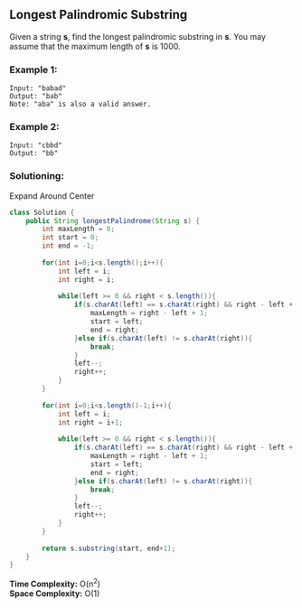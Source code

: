 ## Longest Palindromic Substring

Given a string **s**, find the longest palindromic substring in **s**. You may assume that the maximum length of **s** is 1000.


### Example 1:
```
Input: "babad"
Output: "bab"
Note: "aba" is also a valid answer.
```

### Example 2:
```
Input: "cbbd"
Output: "bb"
```


 ### Solutioning:  
 Expand Around Center

```java
class Solution {
    public String longestPalindrome(String s) {
        int maxLength = 0;
        int start = 0;
        int end = -1;
        
        for(int i=0;i<s.length();i++){
            int left = i;
            int right = i;
            
            while(left >= 0 && right < s.length()){
                if(s.charAt(left) == s.charAt(right) && right - left + 1 > maxLength){
                    maxLength = right - left + 1;
                    start = left;
                    end = right;
                }else if(s.charAt(left) != s.charAt(right)){
                    break;
                }
                left--;
                right++;
            }
        }
        
        for(int i=0;i<s.length()-1;i++){
            int left = i;
            int right = i+1;
            
            while(left >= 0 && right < s.length()){
                if(s.charAt(left) == s.charAt(right) && right - left + 1 > maxLength){
                    maxLength = right - left + 1;
                    start = left;
                    end = right;
                }else if(s.charAt(left) != s.charAt(right)){
                    break;
                }
                left--;
                right++;
            }
        }
        
        return s.substring(start, end+1);
    }
}
```  
**Time Complexity:** O(n<sup>2</sup>)   
**Space Complexity:** O(1) 

